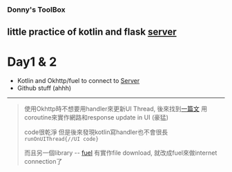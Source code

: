 ### Donny's ToolBox

## little practice of kotlin and flask [server](https://github.com/donnydonny123/ToolBoxServer)

# Day1 & 2
- Kotlin and Okhttp/fuel to connect to [Server](https://github.com/donnydonny123/ToolBoxServer) 
- Github stuff (ahhh) 
***
>使用Okhttp時不想要用handler來更新UI Thread, 後來找到[一篇文](https://medium.com/@macastiblancot/android-coroutines-getting-rid-of-runonuithread-and-callbacks-cleaner-thread-handling-and-more-234c0a9bd8eb)
用coroutine來實作網路和response update in UI (豪猛) 
>
>code很乾淨 但是後來發現kotlin寫handler也不會很長 `runOnUIThread{//UI code}` 
>
>而且另一個library -- [fuel](https://github.com/kittinunf/Fuel) 有實作file download, 就改成fuel來做internet connection了
